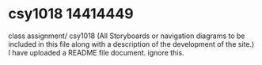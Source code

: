 # csy1018 14414449
class assignment/ csy1018
 (All Storyboards or navigation diagrams to be included in this file along with a description of the development of the site.) I have uploaded a README file document. ignore this.
